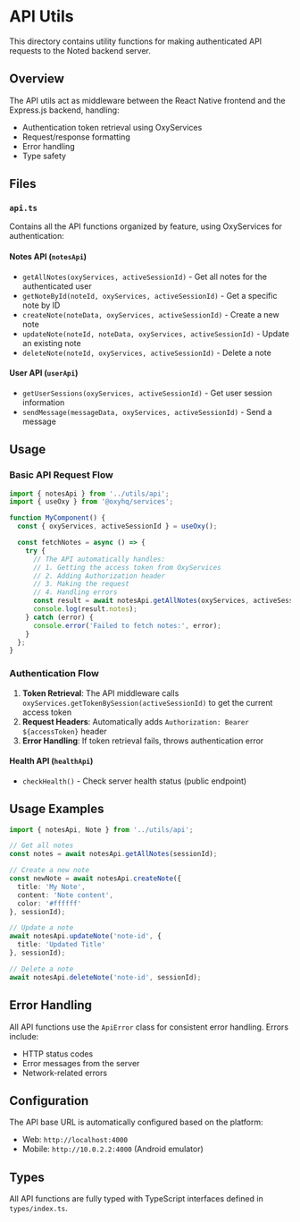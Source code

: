 # API Utils

This directory contains utility functions for making authenticated API requests to the Noted backend server.

## Overview

The API utils act as middleware between the React Native frontend and the Express.js backend, handling:
- Authentication token retrieval using OxyServices
- Request/response formatting
- Error handling
- Type safety

## Files

### `api.ts`
Contains all the API functions organized by feature, using OxyServices for authentication:

#### Notes API (`notesApi`)
- `getAllNotes(oxyServices, activeSessionId)` - Get all notes for the authenticated user
- `getNoteById(noteId, oxyServices, activeSessionId)` - Get a specific note by ID
- `createNote(noteData, oxyServices, activeSessionId)` - Create a new note
- `updateNote(noteId, noteData, oxyServices, activeSessionId)` - Update an existing note
- `deleteNote(noteId, oxyServices, activeSessionId)` - Delete a note

#### User API (`userApi`)
- `getUserSessions(oxyServices, activeSessionId)` - Get user session information
- `sendMessage(messageData, oxyServices, activeSessionId)` - Send a message

## Usage

### Basic API Request Flow

```typescript
import { notesApi } from '../utils/api';
import { useOxy } from '@oxyhq/services';

function MyComponent() {
  const { oxyServices, activeSessionId } = useOxy();

  const fetchNotes = async () => {
    try {
      // The API automatically handles:
      // 1. Getting the access token from OxyServices
      // 2. Adding Authorization header
      // 3. Making the request
      // 4. Handling errors
      const result = await notesApi.getAllNotes(oxyServices, activeSessionId);
      console.log(result.notes);
    } catch (error) {
      console.error('Failed to fetch notes:', error);
    }
  };
}
```

### Authentication Flow

1. **Token Retrieval**: The API middleware calls `oxyServices.getTokenBySession(activeSessionId)` to get the current access token
2. **Request Headers**: Automatically adds `Authorization: Bearer ${accessToken}` header
3. **Error Handling**: If token retrieval fails, throws authentication error

#### Health API (`healthApi`)
- `checkHealth()` - Check server health status (public endpoint)

## Usage Examples

```typescript
import { notesApi, Note } from '../utils/api';

// Get all notes
const notes = await notesApi.getAllNotes(sessionId);

// Create a new note
const newNote = await notesApi.createNote({
  title: 'My Note',
  content: 'Note content',
  color: '#ffffff'
}, sessionId);

// Update a note
await notesApi.updateNote('note-id', {
  title: 'Updated Title'
}, sessionId);

// Delete a note
await notesApi.deleteNote('note-id', sessionId);
```

## Error Handling

All API functions use the `ApiError` class for consistent error handling. Errors include:
- HTTP status codes
- Error messages from the server
- Network-related errors

## Configuration

The API base URL is automatically configured based on the platform:
- Web: `http://localhost:4000`
- Mobile: `http://10.0.2.2:4000` (Android emulator)

## Types

All API functions are fully typed with TypeScript interfaces defined in `types/index.ts`.
